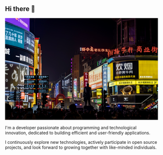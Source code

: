 ## Hi there 👋

![Banner](images/banner.jpg)


I'm a developer passionate about programming and technological innovation, dedicated to building efficient and user-friendly applications.

I continuously explore new technologies, actively participate in open source projects, and look forward to growing together with like-minded individuals.
